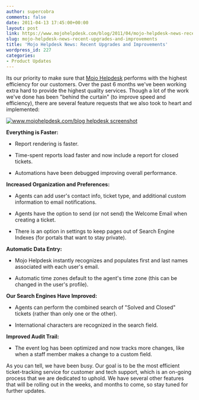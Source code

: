```yaml
---
author: supercobra
comments: false
date: 2011-04-13 17:45:00+00:00
layout: post
link: https://www.mojohelpdesk.com/blog/2011/04/mojo-helpdesk-news-recent-upgrades-and-improvements/
slug: mojo-helpdesk-news-recent-upgrades-and-improvements
title: 'Mojo Helpdesk News: Recent Upgrades and Improvements'
wordpress_id: 227
categories:
- Product Updates
---
```


Its our priority to make sure that [Mojo Helpdesk](http://www.mojohelpdesk.com/) performs with the highest efficiency for our customers. Over the past 6 months we've been working extra hard to provide the highest quality services. Though a lot of the work we've done has been "behind the curtain" (to improve speed and efficiency), there are several feature requests that we also took to heart and implemented: 









[![www.mojohelpdesk.com/blog helpdesk screenshot](http://www.mojohelpdesk.com/blog/wordpress/wp-content/uploads/2011/04/www.mojohelpdesk.com/blog-helpdesk-screenshot.jpg)](http://www.mojohelpdesk.com/blog/wordpress/wp-content/uploads/2011/04/www.mojohelpdesk.com/blog-helpdesk-screenshot.jpg)










**Everything is Faster:**








	
  * Report rendering is faster.

	
  * Time-spent reports load faster and now include a report for closed tickets.

	
  * Automations have been debugged improving overall performance.




**Increased Organization and Preferences:**











	
  * Agents can add user's contact info, ticket type, and additional custom information to email notifications.

	
  * Agents have the option to send (or not send) the Welcome Email when creating a ticket. 

	
  * There is an option in settings to keep pages out of Search Engine Indexes (for portals that want to stay private).










**Automatic Data Entry:**








	
  * Mojo Helpdesk instantly recognizes and populates first and last names associated with each user's email.

	
  * Automatic time zones default to the agent's time zone (this can be changed in the user's profile).







**Our Search Engines Have Improved:**








	
  * Agents can perform the combined search of "Solved and Closed" tickets (rather than only one or the other).

	
  * International characters are recognized in the search field.










**Improved Audit Trail:**








	
  * The event log has been optimized and now tracks more changes, like when a staff member makes a change to a custom field.



















As you can tell, we have been busy. Our goal is to be the most efficient ticket-tracking service for customer and tech support, which is an on-going process that we are dedicated to uphold. We have several other features that will be rolling out in the weeks, and months to come, so stay tuned for further updates.



